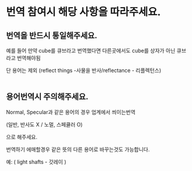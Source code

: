 # 번역 참여시 해당 사항을 따라주세요.

## **번역을 반드시 통일해주세요.**

예를 들어 만약 cube를 큐브라고 번역했다면 다른곳에서도 cube를 상자가 아닌 큐브라고 번역해야됨

단 용어는 제외 (reflect things -사물을 반사/reflectance - 리플렉턴스)
<br/>
<br/>

## **용어번역시 주의해주세요.**

Normal, Specular과 같은 용어의 경우 업계에서 씌이는번역

(일반, 반사도 X / 노멀, 스페큘러 O)

으로 해주세요.

번역하기 에매할경우 같은 뜻의 다른 용어로 바꾸는것도 가능합니다.

예: ( light shafts - 갓레이 )